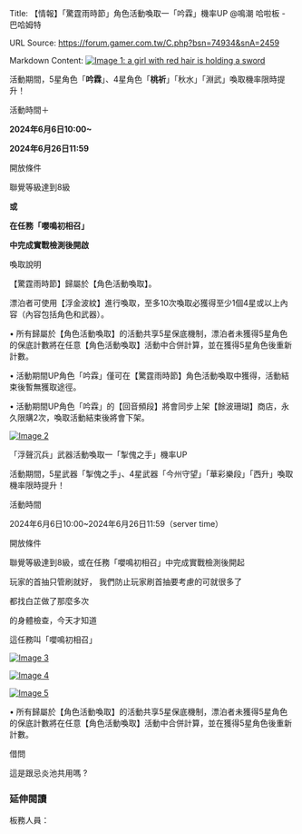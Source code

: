 Title: 【情報】「驚霆雨時節」角色活動喚取一「吟霖」機率UP @鳴潮 哈啦板 - 巴哈姆特

URL Source: https://forum.gamer.com.tw/C.php?bsn=74934&snA=2459

Markdown Content:
[![Image 1: a girl with red hair is holding a sword](https://truth.bahamut.com.tw/s01/202406/forum/74934/b4a30c566d7c3c0ac308aeea9545ee16.JPG)](https://truth.bahamut.com.tw/s01/202406/forum/74934/b4a30c566d7c3c0ac308aeea9545ee16.JPG)

活動期間，5星角色「**吟霖**」、4星角色「**桃祈**」「秋水」「淵武」喚取機率限時提升！

活動時間＋

**2024年6月6日10:00~**

**2024年6月26日11:59**

開放條件

聯覺等級達到8級

**或**

**在任務「嚶鳴初相召」**

**中完成實戰檢測後開啟**

喚取說明

【驚霆雨時節】歸屬於【角色活動喚取】。

漂泊者可使用【浮金波紋】進行喚取，至多10次喚取必獲得至少1個4星或以上內容（內容包括角色和武器）。

• 所有歸屬於【角色活動喚取】的活動共享5星保底機制，漂泊者未獲得5星角色的保底計數將在任意【角色活動喚取】活動中合併計算，並在獲得5星角色後重新計數。

• 活動期間UP角色「吟霖」僅可在【驚霆雨時節】角色活動喚取中獲得，活動結束後暫無獲取途徑。

• 活動期間UP角色「吟霖」的【回音頻段】將會同步上架【餘波珊瑚】商店，永久限購2次，喚取活動結束後將會下架。

[![Image 2](https://truth.bahamut.com.tw/s01/202406/forum/74934/4320313ad27a2e19842526d5b5ae85d2.JPG)](https://truth.bahamut.com.tw/s01/202406/forum/74934/4320313ad27a2e19842526d5b5ae85d2.JPG)

「浮聲沉兵」武器活動喚取一「掣傀之手」機率UP

活動期間，5星武器「掣傀之手」、4星武器「今州守望」「華彩樂段」「西升」喚取機率限時提升！

活動時間

2024年6月6日10:00~2024年6月26日11:59（server time）

開放條件

聯覺等級達到8級，或在任務「嚶鳴初相召」中完成實戰檢測後開起

玩家的首抽只管刷就好， 我們防止玩家刷首抽要考慮的可就很多了

都找白芷做了那麼多次

的身體檢查，今天才知道

這任務叫「嚶鳴初相召」

[![Image 3](https://truth.bahamut.com.tw/s01/202406/forum/74934/2a2aff37223b5f9c7342afdb8823fb43.JPG)](https://truth.bahamut.com.tw/s01/202406/forum/74934/2a2aff37223b5f9c7342afdb8823fb43.JPG)

[![Image 4](https://truth.bahamut.com.tw/s01/202406/forum/74934/6a04b4813d531115fdd9d6f75e6fcc17.JPG)](https://truth.bahamut.com.tw/s01/202406/forum/74934/6a04b4813d531115fdd9d6f75e6fcc17.JPG)

[![Image 5](https://truth.bahamut.com.tw/s01/202406/forum/74934/f47a61d5d6f93c288aac629e2c9bf097.JPG)](https://truth.bahamut.com.tw/s01/202406/forum/74934/f47a61d5d6f93c288aac629e2c9bf097.JPG)

• 所有歸屬於【角色活動喚取】的活動共享5星保底機制，漂泊者未獲得5星角色的保底計數將在任意【角色活動喚取】活動中合併計算，並在獲得5星角色後重新計數。

借問

這是跟忌炎池共用嗎 ?

### 延伸閱讀

板務人員：[](https://home.gamer.com.tw/Mystica)
